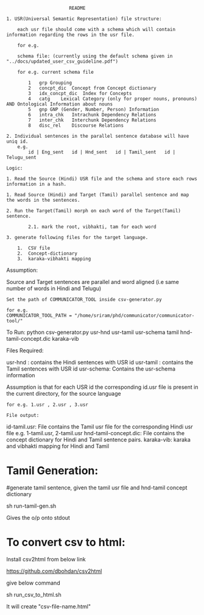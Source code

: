 
                           README

    1. USR(Universal Semantic Representation) file structure:

        each usr file should come with a schema which will contain information regarding the rows in the usr file. 

        for e.g.

        schema file: (currently using the default schema given in "../docs/updated_user_csv_guideline.pdf")

        for e.g. current schema file 

            1	grp	Grouping
            2	concpt_dic	Concept from Concept dictionary
            3	idx_concpt_dic	Index for Concepts
            4	catg	Lexical Category (only for proper nouns, pronouns) AND Ontological Information about nouns
            5	gnp	GNP (Gender, Number, Person) Information
            6	intra_chk	Intrachunk Dependency Relations
            7	inter_chk	Interchunk Dependency Relations
            8	disc_rel	Discourse Relations

    2. Individual sentences in the parallel sentence database will have uniq id.
        e.g. 
            id | Eng_sent   id | Hnd_sent   id | Tamil_sent   id | Telugu_sent

    Logic:

    1. Read the Source (Hindi) USR file and the schema and store each rows information in a hash.

    1. Read Source (Hindi) and Target (Tamil) parallel sentence and map the words in the sentences.

    2. Run the Target(Tamil) morph on each word of the Target(Tamil) sentence.

            2.1. mark the root, vibhakti, tam for each word

    3. generate following files for the target language.
    
        1.  CSV file
        2.  Concept-dictionary
        3.  karaka-vibhakti mapping


   Assumption: 

   Source and Target sentences are parallel and word aligned (i.e same number of words in Hindi and Telugu)



	Set the path of COMMUNICATOR_TOOL inside csv-generator.py

	for e.g. 
	COMMUNICATOR_TOOL_PATH = "/home/sriram/phd/communicator/communicator-tool/"


   To Run:
   python  csv-generator.py   usr-hnd usr-tamil  usr-schema  tamil hnd-tamil-concept.dic karaka-vib 

   Files Required:

   usr-hnd : contains the  Hindi sentences with USR id
   usr-tamil : contains the  Tamil sentences with USR id
   usr-schema: Contains the usr-schema information

   Assumption is that for each USR id the corresponding id.usr file is present in the current directory,  for the source language

    for e.g. 1.usr , 2.usr , 3.usr

    File output:

   id-tamil.usr:  File contains the Tamil usr file for the corresponding Hindi usr file
	e.g. 1-tamil.usr, 2-tamil.usr 
   hnd-tamil-concept.dic: File contains the concept dictionary for Hindi and Tamil sentence pairs.
   karaka-vib: karaka and vibhakti mapping for  Hindi and Tamil 
    
   
           
            



# Tamil Generation:
#generate tamil sentence, given the tamil usr file and hnd-tamil concept dictionary

sh run-tamil-gen.sh

Gives the o/p onto stdout


# To convert csv to html:

Install csv2html from below link

https://github.com/dbohdan/csv2html

give below command

sh run_csv_to_html.sh <csv-file-name>

It will create "csv-file-name.html" 
